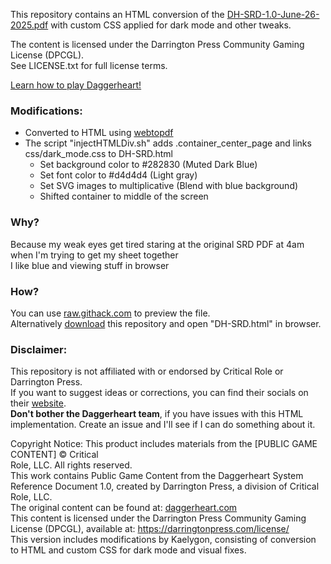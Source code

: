 This repository contains an HTML conversion of the [DH-SRD-1.0-June-26-2025.pdf](https://www.daggerheart.com/wp-content/uploads/2025/06/DH-SRD-1.0-June-26-2025.pdf) with custom CSS applied for dark mode and other tweaks.  
  
The content is licensed under the Darrington Press Community Gaming License (DPCGL).  
See LICENSE.txt for full license terms.  
  
[Learn how to play Daggerheart!](https://www.youtube.com/playlist?list=PL1tiwbzkOjQzrupXVqcsfRyJ_0m5ABXov)  
  
### Modifications:  
- Converted to HTML using [webtopdf](https://webtopdf.com/)  
- The script "injectHTMLDiv.sh" adds .container_center_page and links css/dark_mode.css to DH-SRD.html  
  - Set background color to \#282830 (Muted Dark Blue)  
  - Set font color to \#d4d4d4 (Light gray)  
  - Set SVG images to multiplicative (Blend with blue background)  
  - Shifted container to middle of the screen  
  
### Why?  
Because my weak eyes get tired staring at the original SRD PDF at 4am when I'm trying to get my sheet together  
I like blue and viewing stuff in browser  
  
### How?  
You can use [raw.githack.com](https://raw.githack.com/Kaelygon/DAGGERHEART-SRD-1.0-DARK-MODE/refs/heads/main/DH-SRD.html) to preview the file.  
Alternatively [download](https://github.com/Kaelygon/DAGGERHEART-SRD-1.0-DARK-MODE/archive/refs/heads/main.zip) this repository and open "DH-SRD.html" in browser.  
  
### Disclaimer:  
This repository is not affiliated with or endorsed by Critical Role or Darrington Press.  
If you want to suggest ideas or corrections, you can find their socials on their [website](https://www.daggerheart.com/srd/).  
**Don't bother the Daggerheart team**, if you have issues with this HTML implementation. Create an issue and I'll see if I can do something about it.  
  
  
Copyright Notice: This product includes materials from the [PUBLIC GAME CONTENT] © Critical  
Role, LLC. All rights reserved.  
This work contains Public Game Content from the Daggerheart System Reference Document 1.0, created by Darrington Press, a division of Critical Role, LLC.  
The original content can be found at: [daggerheart.com](https://www.daggerheart.com/srd/)  
This content is licensed under the Darrington Press Community Gaming License (DPCGL), available at: https://darringtonpress.com/license/  
This version includes modifications by Kaelygon, consisting of conversion to HTML and custom CSS for dark mode and visual fixes.  
  
